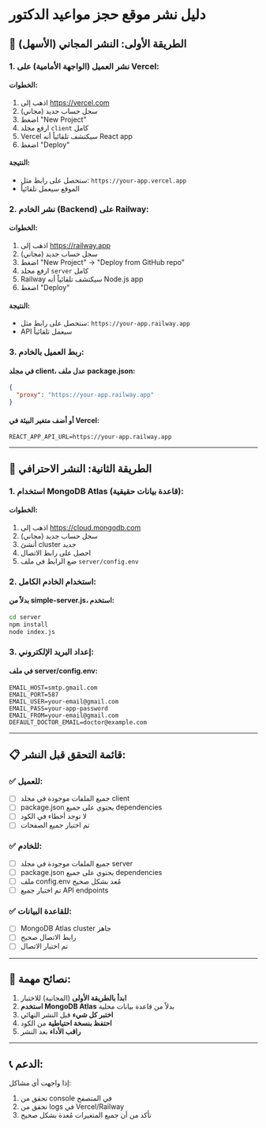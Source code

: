 # دليل نشر موقع حجز مواعيد الدكتور

## 🚀 الطريقة الأولى: النشر المجاني (الأسهل)

### 1. نشر العميل (الواجهة الأمامية) على Vercel:

#### الخطوات:
1. اذهب إلى https://vercel.com
2. سجل حساب جديد (مجاني)
3. اضغط "New Project"
4. ارفع مجلد `client` كامل
5. Vercel سيكتشف تلقائياً أنه React app
6. اضغط "Deploy"

#### النتيجة:
- ستحصل على رابط مثل: `https://your-app.vercel.app`
- الموقع سيعمل تلقائياً

### 2. نشر الخادم (Backend) على Railway:

#### الخطوات:
1. اذهب إلى https://railway.app
2. سجل حساب جديد (مجاني)
3. اضغط "New Project" → "Deploy from GitHub repo"
4. ارفع مجلد `server` كامل
5. Railway سيكتشف تلقائياً أنه Node.js app
6. اضغط "Deploy"

#### النتيجة:
- ستحصل على رابط مثل: `https://your-app.railway.app`
- API سيعمل تلقائياً

### 3. ربط العميل بالخادم:

#### في مجلد client، عدل ملف package.json:
```json
{
  "proxy": "https://your-app.railway.app"
}
```

#### أو أضف متغير البيئة في Vercel:
```
REACT_APP_API_URL=https://your-app.railway.app
```

---

## 🏢 الطريقة الثانية: النشر الاحترافي

### 1. استخدام MongoDB Atlas (قاعدة بيانات حقيقية):

#### الخطوات:
1. اذهب إلى https://cloud.mongodb.com
2. سجل حساب جديد (مجاني)
3. أنشئ cluster جديد
4. احصل على رابط الاتصال
5. ضع الرابط في ملف `server/config.env`

### 2. استخدام الخادم الكامل:

#### بدلاً من simple-server.js، استخدم:
```bash
cd server
npm install
node index.js
```

### 3. إعداد البريد الإلكتروني:

#### في ملف server/config.env:
```
EMAIL_HOST=smtp.gmail.com
EMAIL_PORT=587
EMAIL_USER=your-email@gmail.com
EMAIL_PASS=your-app-password
EMAIL_FROM=your-email@gmail.com
DEFAULT_DOCTOR_EMAIL=doctor@example.com
```

---

## 📋 قائمة التحقق قبل النشر:

### ✅ للعميل:
- [ ] جميع الملفات موجودة في مجلد client
- [ ] package.json يحتوي على جميع dependencies
- [ ] لا توجد أخطاء في الكود
- [ ] تم اختبار جميع الصفحات

### ✅ للخادم:
- [ ] جميع الملفات موجودة في مجلد server
- [ ] package.json يحتوي على جميع dependencies
- [ ] ملف config.env مُعد بشكل صحيح
- [ ] تم اختبار جميع API endpoints

### ✅ للقاعدة البيانات:
- [ ] MongoDB Atlas cluster جاهز
- [ ] رابط الاتصال صحيح
- [ ] تم اختبار الاتصال

---

## 🔧 نصائح مهمة:

1. **ابدأ بالطريقة الأولى** (المجانية) للاختبار
2. **استخدم MongoDB Atlas** بدلاً من قاعدة بيانات محلية
3. **اختبر كل شيء** قبل النشر النهائي
4. **احتفظ بنسخة احتياطية** من الكود
5. **راقب الأداء** بعد النشر

---

## 📞 الدعم:

إذا واجهت أي مشاكل:
1. تحقق من console في المتصفح
2. تحقق من logs في Vercel/Railway
3. تأكد من أن جميع المتغيرات مُعدة بشكل صحيح
